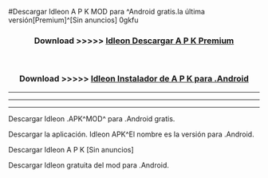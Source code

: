 #Descargar Idleon  A P K MOD para ^Android gratis.la última versión[Premium]^[Sin anuncios] 0gkfu



<div align="center">
<h3>Download >>>>> <a href="https://es-web.web.app/?es= ${title}">Idleon  Descargar A P K Premium</a></h3><br>

<h3>Download >>>>> <a href="https://es-web.web.app/?es= ${title}">Idleon  Instalador de A P K para .Android</a></h3>
</div>


----------------------------------------------------------

----------------------------------------------------------

----------------------------------------------------------

Descargar Idleon  .APK^MOD^ para .Android gratis.

Descargar la aplicación. Idleon  APK^El nombre es la versión para .Android.

Descargar Idleon  A P K [Sin anuncios]

Descargar Idleon  gratuita del mod para .Android.